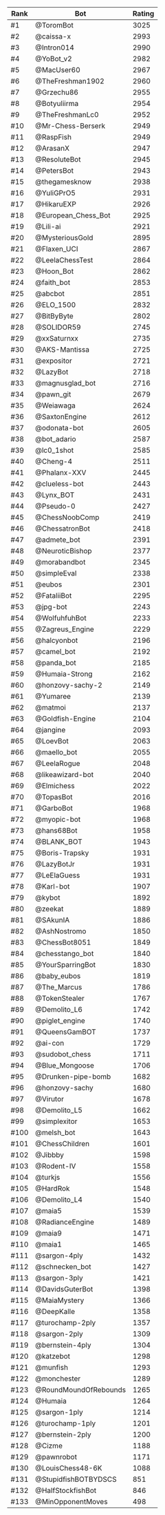 Rank|Bot|Rating
---|---|---
#1|@ToromBot|3025
#2|@caissa-x|2993
#3|@Intron014|2990
#4|@YoBot_v2|2982
#5|@MacUser60|2967
#6|@TheFreshman1902|2960
#7|@Grzechu86|2955
#8|@Botyuliirma|2954
#9|@TheFreshmanLc0|2952
#10|@Mr-Chess-Berserk|2949
#11|@RaspFish|2949
#12|@ArasanX|2947
#13|@ResoluteBot|2945
#14|@PetersBot|2943
#15|@thegamesknow|2938
#16|@YuliGPrO5|2931
#17|@HikaruEXP|2926
#18|@European_Chess_Bot|2925
#19|@Lili-ai|2921
#20|@MysteriousGold|2895
#21|@Flaxen_UCI|2867
#22|@LeelaChessTest|2864
#23|@Hoon_Bot|2862
#24|@faith_bot|2853
#25|@abcbot|2851
#26|@ELO_1500|2832
#27|@BitByByte|2802
#28|@SOLIDOR59|2745
#29|@xxSaturnxx|2735
#30|@AKS-Mantissa|2725
#31|@expositor|2721
#32|@LazyBot|2718
#33|@magnusglad_bot|2716
#34|@pawn_git|2679
#35|@Weiawaga|2624
#36|@SaxtonEngine|2612
#37|@odonata-bot|2605
#38|@bot_adario|2587
#39|@lc0_1shot|2585
#40|@Cheng-4|2511
#41|@Phalanx-XXV|2445
#42|@clueless-bot|2443
#43|@Lynx_BOT|2431
#44|@Pseudo-0|2427
#45|@ChessNoobComp|2419
#46|@ChessatronBot|2418
#47|@admete_bot|2391
#48|@NeuroticBishop|2377
#49|@morabandbot|2345
#50|@simpleEval|2338
#51|@eubos|2301
#52|@FataliiBot|2295
#53|@jpg-bot|2243
#54|@WolfuhfuhBot|2233
#55|@Zagreus_Engine|2229
#56|@halcyonbot|2196
#57|@camel_bot|2192
#58|@panda_bot|2185
#59|@Humaia-Strong|2162
#60|@honzovy-sachy-2|2149
#61|@Yumaree|2139
#62|@matmoi|2137
#63|@Goldfish-Engine|2104
#64|@jangine|2093
#65|@LoevBot|2063
#66|@maello_bot|2055
#67|@LeelaRogue|2048
#68|@likeawizard-bot|2040
#69|@Elmichess|2022
#70|@TopasBot|2016
#71|@GarboBot|1968
#72|@myopic-bot|1968
#73|@hans68Bot|1958
#74|@BLANK_BOT|1943
#75|@Boris-Trapsky|1931
#76|@LazyBotJr|1931
#77|@LeElaGuess|1931
#78|@Karl-bot|1907
#79|@kybot|1892
#80|@zeekat|1889
#81|@SAkunIA|1886
#82|@AshNostromo|1850
#83|@ChessBot8051|1849
#84|@chesstango_bot|1840
#85|@YourSparringBot|1830
#86|@baby_eubos|1819
#87|@The_Marcus|1786
#88|@TokenStealer|1767
#89|@Demolito_L6|1742
#90|@piglet_engine|1740
#91|@QueensGamBOT|1737
#92|@ai-con|1729
#93|@sudobot_chess|1711
#94|@Blue_Mongoose|1706
#95|@Drunken-pipe-bomb|1682
#96|@honzovy-sachy|1680
#97|@Virutor|1678
#98|@Demolito_L5|1662
#99|@simplexitor|1653
#100|@melsh_bot|1643
#101|@ChessChildren|1601
#102|@Jibbby|1598
#103|@Rodent-IV|1558
#104|@turkjs|1556
#105|@HardRok|1548
#106|@Demolito_L4|1540
#107|@maia5|1539
#108|@RadianceEngine|1489
#109|@maia9|1471
#110|@maia1|1465
#111|@sargon-4ply|1432
#112|@schnecken_bot|1427
#113|@sargon-3ply|1421
#114|@DavidsGuterBot|1398
#115|@MaiaMystery|1366
#116|@DeepKalle|1358
#117|@turochamp-2ply|1357
#118|@sargon-2ply|1309
#119|@bernstein-4ply|1304
#120|@katzebot|1298
#121|@munfish|1293
#122|@monchester|1289
#123|@RoundMoundOfRebounds|1265
#124|@Humaia|1264
#125|@sargon-1ply|1214
#126|@turochamp-1ply|1201
#127|@bernstein-2ply|1200
#128|@Cizme|1188
#129|@pawnrobot|1171
#130|@LouisChess48-6K|1088
#131|@StupidfishBOTBYDSCS|851
#132|@HalfStockfishBot|846
#133|@MinOpponentMoves|498
